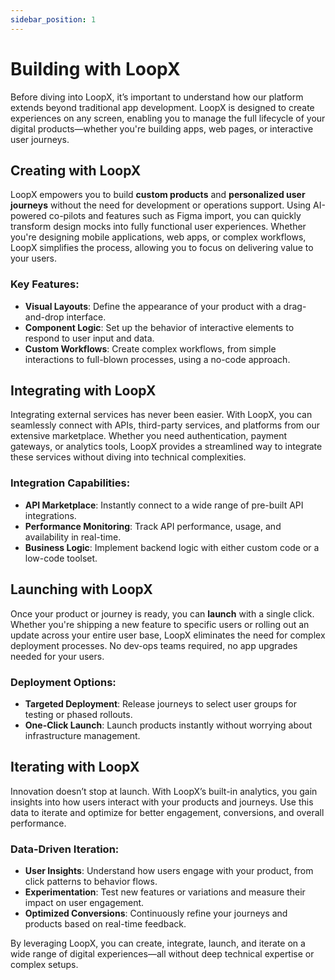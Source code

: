 ```yaml
---
sidebar_position: 1
---
```


# Building with LoopX

Before diving into LoopX, it’s important to understand how our platform extends beyond traditional app development. LoopX is designed to create experiences on any screen, enabling you to manage the full lifecycle of your digital products—whether you're building apps, web pages, or interactive user journeys.

## Creating with LoopX

LoopX empowers you to build **custom products** and **personalized user journeys** without the need for development or operations support. Using AI-powered co-pilots and features such as Figma import, you can quickly transform design mocks into fully functional user experiences. Whether you're designing mobile applications, web apps, or complex workflows, LoopX simplifies the process, allowing you to focus on delivering value to your users.

### Key Features:

- **Visual Layouts**: Define the appearance of your product with a drag-and-drop interface.
- **Component Logic**: Set up the behavior of interactive elements to respond to user input and data.
- **Custom Workflows**: Create complex workflows, from simple interactions to full-blown processes, using a no-code approach.

## Integrating with LoopX

Integrating external services has never been easier. With LoopX, you can seamlessly connect with APIs, third-party services, and platforms from our extensive marketplace. Whether you need authentication, payment gateways, or analytics tools, LoopX provides a streamlined way to integrate these services without diving into technical complexities.

### Integration Capabilities:

- **API Marketplace**: Instantly connect to a wide range of pre-built API integrations.
- **Performance Monitoring**: Track API performance, usage, and availability in real-time.
- **Business Logic**: Implement backend logic with either custom code or a low-code toolset.

## Launching with LoopX

Once your product or journey is ready, you can **launch** with a single click. Whether you're shipping a new feature to specific users or rolling out an update across your entire user base, LoopX eliminates the need for complex deployment processes. No dev-ops teams required, no app upgrades needed for your users.

### Deployment Options:

- **Targeted Deployment**: Release journeys to select user groups for testing or phased rollouts.
- **One-Click Launch**: Launch products instantly without worrying about infrastructure management.

## Iterating with LoopX

Innovation doesn’t stop at launch. With LoopX’s built-in analytics, you gain insights into how users interact with your products and journeys. Use this data to iterate and optimize for better engagement, conversions, and overall performance.

### Data-Driven Iteration:

- **User Insights**: Understand how users engage with your product, from click patterns to behavior flows.
- **Experimentation**: Test new features or variations and measure their impact on user engagement.
- **Optimized Conversions**: Continuously refine your journeys and products based on real-time feedback.

By leveraging LoopX, you can create, integrate, launch, and iterate on a wide range of digital experiences—all without deep technical expertise or complex setups.
